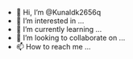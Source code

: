 - 👋 Hi, I’m @Kunaldk2656q
- 👀 I’m interested in ...
- 🌱 I’m currently learning ...
- 💞️ I’m looking to collaborate on ...
- 📫 How to reach me ...

<!---
Kunaldk2656q/Kunaldk2656q is a ✨ special ✨ repository because its `README.md` (this file) appears on your GitHub profile.
You can click the Preview link to take a look at your changes.
--->
